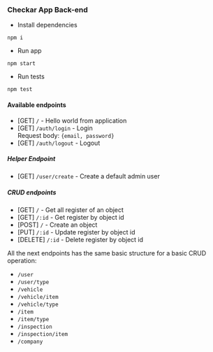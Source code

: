 ### Checkar App Back-end

- Install dependencies

`npm i`

- Run app

`npm start`

- Run tests

`npm test`

#### Available endpoints

- [GET] `/` - Hello world from application
- [GET] `/auth/login` - Login   
    Request body: `{email, password}`
- [GET] `/auth/logout` - Logout

##### Helper Endpoint
- [GET] `/user/create` - Create a default admin user

##### CRUD endpoints

- [GET] `/` - Get all register of an object
- [GET] `/:id` - Get register by object id
- [POST] `/` - Create an object
- [PUT] `/:id` - Update register by object id
- [DELETE] `/:id` - Delete register by object id

All the next endpoints has the same basic structure for a basic CRUD operation:

- `/user`
- `/user/type`
- `/vehicle`
- `/vehicle/item`
- `/vehicle/type`
- `/item`
- `/item/type`
- `/inspection`
- `/inspection/item`
- `/company`

